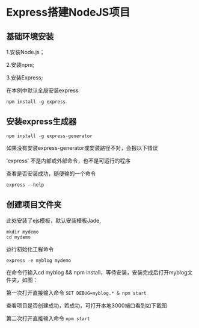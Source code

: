 # Express搭建NodeJS项目

## 基础环境安装

1.安装Node.js；

2.安装npm;

3.安装Express;

在本例中默认全局安装express

`npm install -g express`

## 安装express生成器

`npm install -g express-generator`

如果没有安装express-generator或安装路径不对，会报以下错误

'express' 不是内部或外部命令，也不是可运行的程序

查看是否安装成功，随便输的一个命令

`express --help`

## 创建项目文件夹

此处安装了ejs模板，默认安装模板Jade,

```
mkdir mydemo
cd mydemo
```

运行初始化工程命令

`express -e myblog mydemo`

在命令行输入cd myblog && npm install，等待安装，安装完成后打开myblog文件夹，如图：

第一次打开直接输入命令 `SET DEBUG=myblog.* & npm start`

查看项目是否创建成功，若成功，可打开本地3000端口看到如下截图

第二次打开直接输入命令 `npm start`
